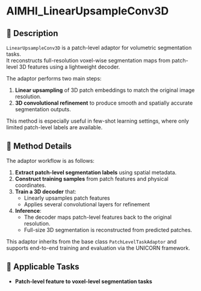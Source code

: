 # AIMHI_LinearUpsampleConv3D

## 📌 Description

`LinearUpsampleConv3D` is a patch-level adaptor for volumetric segmentation tasks.  
It reconstructs full-resolution voxel-wise segmentation maps from patch-level 3D features using a lightweight decoder.

The adaptor performs two main steps:

1. **Linear upsampling** of 3D patch embeddings to match the original image resolution.
2. **3D convolutional refinement** to produce smooth and spatially accurate segmentation outputs.

This method is especially useful in few-shot learning settings, where only limited patch-level labels are available.

## 🧠 Method Details

The adaptor workflow is as follows:

1. **Extract patch-level segmentation labels** using spatial metadata.
2. **Construct training samples** from patch features and physical coordinates.
3. **Train a 3D decoder** that:
   - Linearly upsamples patch features
   - Applies several convolutional layers for refinement
4. **Inference**:
   - The decoder maps patch-level features back to the original resolution.
   - Full-size 3D segmentation is reconstructed from predicted patches.

This adaptor inherits from the base class `PatchLevelTaskAdaptor` and supports end-to-end training and evaluation via the UNICORN framework.

## 🧪 Applicable Tasks
- **Patch-level feature to voxel-level segmentation tasks**


